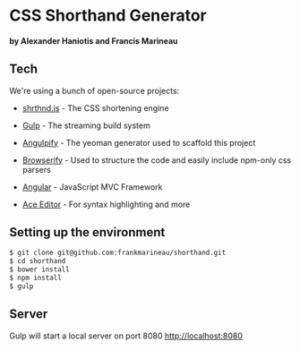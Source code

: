 # CSS Shorthand Generator
#### by Alexander Haniotis and Francis Marineau


## Tech

We're using a bunch of open-source projects:

* [shrthnd.js](https://github.com/frankmarineau/shrthnd.js) - The CSS shortening engine

* [Gulp](https://github.com/gulpjs/gulp/) - The streaming build system
* [Angulpify](https://github.com/jgoux/generator-angulpify) - The yeoman generator used to scaffold this project
* [Browserify](https://github.com/substack/node-browserify) - Used to structure the code and easily include npm-only css parsers
* [Angular](https://github.com/angular/angular.js) - JavaScript MVC Framework
* [Ace Editor](https://github.com/ajaxorg/ace) - For syntax highlighting and more


## Setting up the environment

```sh
$ git clone git@github.com:frankmarineau/shorthand.git
$ cd shorthand
$ bower install
$ npm install
$ gulp
```

## Server
Gulp will start a local server on port 8080 [http://localhost:8080](http://localhost:8080)